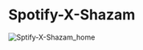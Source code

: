 # Spotify-X-Shazam
![Sptify-X-Shazam_home](https://user-images.githubusercontent.com/111968012/188062095-8b17a7c5-c0f6-4c43-aed6-e069eb8c8c04.png)
